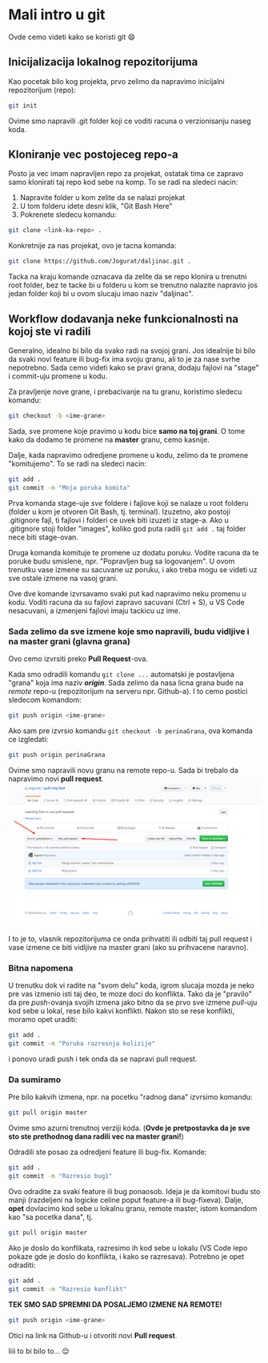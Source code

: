 # Mali intro u git

Ovde cemo videti kako se koristi git :smile:

## Inicijalizacija lokalnog repozitorijuma

Kao pocetak bilo kog projekta, prvo zelimo da napravimo inicijalni repozitorijum (repo):

```bash
git init
```

Ovime smo napravili .git folder koji ce voditi racuna o verzionisanju naseg koda.

## Kloniranje vec postojeceg repo-a

Posto ja vec imam napravljen repo za projekat, ostatak tima ce zapravo samo klonirati taj repo kod sebe na komp. To se radi na sledeci nacin:

1. Napravite folder u kom zelite da se nalazi projekat
2. U tom folderu idete desni klik, "Git Bash Here"
3. Pokrenete sledecu komandu:

```bash
git clone <link-ka-repo> .
```

Konkretnije za nas projekat, ovo je tacna komanda:

```bash
git clone https://github.com/Jogurat/daljinac.git .
```

Tacka na kraju komande oznacava da zelite da se repo klonira u trenutni root folder, bez te tacke bi u folderu u kom se trenutno nalazite napravio jos jedan folder koji bi u ovom slucaju imao naziv "daljinac".

## Workflow dodavanja neke funkcionalnosti na kojoj ste vi radili

Generalno, idealno bi bilo da svako radi na svojoj grani. Jos idealnije bi bilo da svaki novi feature ili bug-fix ima svoju granu, ali to je za nase svrhe nepotrebno. Sada cemo videti kako se pravi grana, dodaju fajlovi na "stage" i commit-uju promene u kodu.

Za pravljenje nove grane, i prebacivanje na tu granu, koristimo sledecu komandu:

```bash
git checkout -b <ime-grane>
```

Sada, sve promene koje pravimo u kodu bice **samo na toj grani**. O tome kako da dodamo te promene na **master** granu, cemo kasnije.

Dalje, kada napravimo odredjene promene u kodu, zelimo da te promene "komitujemo". To se radi na sledeci nacin:

```bash
git add .
git commit -m "Moja poruka komita"
```

Prva komanda stage-uje _sve_ foldere i fajlove koji se nalaze u root folderu (folder u kom je otvoren Git Bash, tj. terminal). Izuzetno, ako postoji .gitignore fajl, ti fajlovi i folderi ce uvek biti izuzeti iz stage-a. Ako u .gitignore stoji folder "images", koliko god puta radili `git add .` taj folder nece biti stage-ovan.

Druga komanda komituje te promene uz dodatu poruku. Vodite racuna da te poruke budu smislene, npr. "Popravljen bug sa logovanjem". U ovom trenutku vase izmene su sacuvane uz poruku, i ako treba mogu se videti uz sve ostale izmene na vasoj grani.

Ove dve komande izvrsavamo svaki put kad napravimo neku promenu u kodu. Voditi racuna da su fajlovi zapravo sacuvani (Ctrl + S), u VS Code nesacuvani, a izmenjeni fajlovi imaju tackicu uz ime.

### Sada zelimo da sve izmene koje smo napravili, budu vidljive i na master grani (glavna grana)

Ovo cemo izvrsiti preko **Pull Request**-ova.

Kada smo odradili komandu `git clone ...` automatski je postavljena "grana" koja ima naziv **_origin_**. Sada zelimo da nasa licna grana bude na _remote_ repo-u (repozitorijum na serveru npr. Github-a). I to cemo postici sledecom komandom:

```bash
git push origin <ime-grane>
```

Ako sam pre izvrsio komandu `git checkout -b perinaGrana`, ova komanda ce izgledati:

```bash
git push origin perinaGrana
```

Ovime smo napravili novu granu na remote repo-u. Sada bi trebalo da napravimo novi **pull request**.
![pull1](images/pull1.png)

I to je to, vlasnik repozitorijuma ce onda prihvatiti ili odbiti taj pull request i vase izmene ce biti vidljive na master grani (ako su prihvacene naravno).

### Bitna napomena

U trenutku dok vi radite na "svom delu" koda, igrom slucaja mozda je neko pre vas izmenio isti taj deo, te moze doci do konflikta. Tako da je "pravilo" da pre _push_-ovanja svojih izmena jako bitno da se prvo sve izmene _pull_-uju kod sebe u lokal, rese bilo kakvi konflikti. Nakon sto se rese konflikti, moramo opet uraditi:

```bash
git add .
git commit -m "Poruka razresnja kolizije"
```

i ponovo uradi push i tek onda da se napravi pull request.

### Da sumiramo

Pre bilo kakvih izmena, npr. na pocetku "radnog dana" izvrsimo komandu:

```bash
git pull origin master
```

Ovime smo azurni trenutnoj verziji koda. (**Ovde je pretpostavka da je sve sto ste prethodnog dana radili vec na master grani!**)

Odradili ste posao za odredjeni feature ili bug-fix. Komande:

```bash
git add .
git commit -m "Razresio bug1"
```

Ovo odradite za svaki feature ili bug ponaosob. Ideja je da komitovi budu sto manji (razdeljeni na logicke celine poput feature-a ili bug-fixeva). Dalje, **opet** dovlacimo kod sebe u lokalnu granu, remote master, istom komandom kao "sa pocetka dana", tj.

```bash
git pull origin master
```

Ako je doslo do konflikata, razresimo ih kod sebe u lokalu (VS Code lepo pokaze gde je doslo do konflikta, i kako se razresava). Potrebno je opet odraditi:

```bash
git add .
git commit -m "Razresio konflikt"
```

**TEK SMO SAD SPREMNI DA POSALJEMO IZMENE NA REMOTE!**

```bash
git push origin <ime-grane>
```

Otici na link na Github-u i otvoriti novi **Pull request**.

Iiii to bi bilo to... :relieved:
